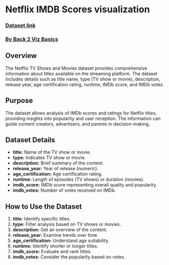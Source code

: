 # Netflix IMDB Scores visualization

### [Dataset link](https://www.kaggle.com/datasets/thedevastator/netflix-imdb-scores/data)
### [By Back 2 Viz Basics](https://data.world/back2vizbasics)

## Overview

The Netflix TV Shows and Movies dataset provides comprehensive information about titles available on the streaming platform. The dataset includes details such as title name, type (TV show or movie), description, release year, age certification rating, runtime, IMDb score, and IMDb votes.

## Purpose

The dataset allows analysis of IMDb scores and ratings for Netflix titles, providing insights into popularity and user reception. The information can guide content creators, advertisers, and parents in decision-making.

## Dataset Details

- **title:** Name of the TV show or movie.
- **type:** Indicates TV show or movie.
- **description:** Brief summary of the content.
- **release_year:** Year of release (numeric).
- **age_certification:** Age certification rating.
- **runtime:** Length of episodes (TV shows) or duration (movies).
- **imdb_score:** IMDb score representing overall quality and popularity.
- **imdb_votes:** Number of votes received on IMDb.

## How to Use the Dataset

1. **title:** Identify specific titles.
2. **type:** Filter analysis based on TV shows or movies.
3. **description:** Get an overview of the content.
4. **release_year:** Examine trends over time.
5. **age_certification:** Understand age suitability.
6. **runtime:** Identify shorter or longer titles.
7. **imdb_score:** Evaluate and rank titles.
8. **imdb_votes:** Consider the popularity based on votes.


